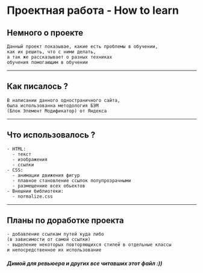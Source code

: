 # Проектная работа - How to learn
## Немного о проекте
    Данный проект показывае, какие есть проблемы в обучении,
    как их решить, что с ними делать,
    а так же рассказывает о разных техниках
    обучения помогающим в обучении
___
## Как писалось ?
    В написании данного одностраничного сайта,
    была использованна методология БЭМ
    (Блок Элемент Модификатор) от Яндекса
___
<!--
## Функциональность
    На данный момент к сожалению, при клике на ссылки, переход на другие странички не проставляется возможным, но как блок, они вполне рабочие
 ___
-->
## Что использовалось ?
    - HTML:
      - текст
      - изображения
      - ссылки
    - CSS:
      - анимации движения фигур
      - плавное становление ссылок полупрозрачными
      - размещенние всех обьектов
    - Внешнии библиотеки:
      - normalize.css
___
## Планы по доработке проекта
    - добавление ссылкам путей куда либо
    (в зависимости от самой ссылки)
    - выделение некоторых повторяющихся стилей в отдельные классы
    и непосредственное их использование

##### Димой для ревьюера и других все читавших этот файл :))
